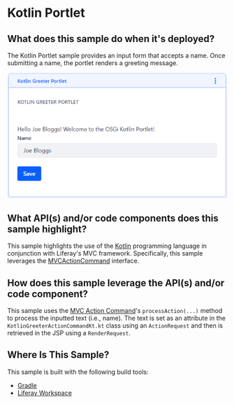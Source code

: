 # Kotlin Portlet [](id=kotlin-portlet)

## What does this sample do when it's deployed? [](id=what-does-this-sample-do-when-its-deployed)

The Kotlin Portlet sample provides an input form that accepts a name. Once
submitting a name, the portlet renders a greeting message.

![Figure 1: After saving the inputted name, it's displayed as a greeting on the portlet page.](../../../images/kotlin-portlet.png)

## What API(s) and/or code components does this sample highlight? [](id=what-apis-and-or-code-components-does-this-sample-highlight)

This sample highlights the use of the [Kotlin](https://kotlinlang.org/)
programming language in conjunction with Liferay's MVC framework.
Specifically, this sample leverages the
[MVCActionCommand](@platform-ref@/7.1-latest/javadocs/portal-kernel/com/liferay/portal/kernel/portlet/bridges/mvc/MVCActionCommand.html)
interface.

## How does this sample leverage the API(s) and/or code component? [](id=how-does-this-sample-leverage-the-apis-and-or-code-component)

This sample uses the
[MVC Action Command](/develop/tutorials/-/knowledge_base/7-1/mvc-action-command)'s
`processAction(...)` method to process the inputted text (i.e., name). The text
is set as an attribute in the `KotlinGreeterActionCommandKt.kt` class using an
`ActionRequest` and then is retrieved in the JSP using a `RenderRequest`.

## Where Is This Sample? [](id=where-is-this-sample)

This sample is built with the following build tools:

- [Gradle](https://github.com/liferay/liferay-blade-samples/tree/7.1/gradle/apps/kotlin-portlet)
- [Liferay Workspace](https://github.com/liferay/liferay-blade-samples/tree/7.1/liferay-workspace/apps/kotlin-portlet)
